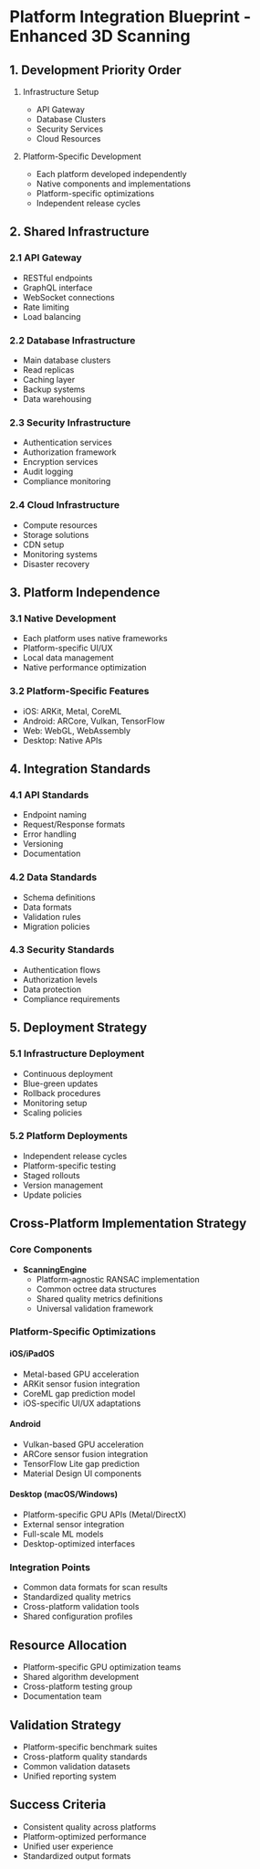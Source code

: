 # Platform Integration Blueprint - Enhanced 3D Scanning

## 1. Development Priority Order
1. Infrastructure Setup
   - API Gateway
   - Database Clusters
   - Security Services
   - Cloud Resources

2. Platform-Specific Development
   - Each platform developed independently
   - Native components and implementations
   - Platform-specific optimizations
   - Independent release cycles

## 2. Shared Infrastructure

### 2.1 API Gateway
- RESTful endpoints
- GraphQL interface
- WebSocket connections
- Rate limiting
- Load balancing

### 2.2 Database Infrastructure
- Main database clusters
- Read replicas
- Caching layer
- Backup systems
- Data warehousing

### 2.3 Security Infrastructure
- Authentication services
- Authorization framework
- Encryption services
- Audit logging
- Compliance monitoring

### 2.4 Cloud Infrastructure
- Compute resources
- Storage solutions
- CDN setup
- Monitoring systems
- Disaster recovery

## 3. Platform Independence

### 3.1 Native Development
- Each platform uses native frameworks
- Platform-specific UI/UX
- Local data management
- Native performance optimization

### 3.2 Platform-Specific Features
- iOS: ARKit, Metal, CoreML
- Android: ARCore, Vulkan, TensorFlow
- Web: WebGL, WebAssembly
- Desktop: Native APIs

## 4. Integration Standards

### 4.1 API Standards
- Endpoint naming
- Request/Response formats
- Error handling
- Versioning
- Documentation

### 4.2 Data Standards
- Schema definitions
- Data formats
- Validation rules
- Migration policies

### 4.3 Security Standards
- Authentication flows
- Authorization levels
- Data protection
- Compliance requirements

## 5. Deployment Strategy

### 5.1 Infrastructure Deployment
- Continuous deployment
- Blue-green updates
- Rollback procedures
- Monitoring setup
- Scaling policies

### 5.2 Platform Deployments
- Independent release cycles
- Platform-specific testing
- Staged rollouts
- Version management
- Update policies

## Cross-Platform Implementation Strategy

### Core Components
- **ScanningEngine**
  - Platform-agnostic RANSAC implementation
  - Common octree data structures
  - Shared quality metrics definitions
  - Universal validation framework

### Platform-Specific Optimizations

#### iOS/iPadOS
- Metal-based GPU acceleration
- ARKit sensor fusion integration
- CoreML gap prediction model
- iOS-specific UI/UX adaptations

#### Android
- Vulkan-based GPU acceleration
- ARCore sensor fusion integration
- TensorFlow Lite gap prediction
- Material Design UI components

#### Desktop (macOS/Windows)
- Platform-specific GPU APIs (Metal/DirectX)
- External sensor integration
- Full-scale ML models
- Desktop-optimized interfaces

### Integration Points
- Common data formats for scan results
- Standardized quality metrics
- Cross-platform validation tools
- Shared configuration profiles

## Resource Allocation
- Platform-specific GPU optimization teams
- Shared algorithm development
- Cross-platform testing group
- Documentation team

## Validation Strategy
- Platform-specific benchmark suites
- Cross-platform quality standards
- Common validation datasets
- Unified reporting system

## Success Criteria
- Consistent quality across platforms
- Platform-optimized performance
- Unified user experience
- Standardized output formats
